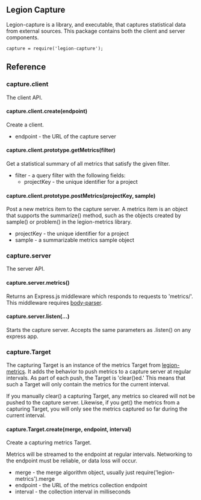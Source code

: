 
Legion Capture
--------------

Legion-capture is a library, and executable, that captures statistical
data from external sources. This package contains both the client
and server components.

	capture = require('legion-capture');

Reference
---------

### capture.client

The client API.

#### capture.client.create(endpoint)

Create a client.

 * endpoint - the URL of the capture server

#### capture.client.prototype.getMetrics(filter)

Get a statistical summary of all metrics that satisfy the given filter.

 * filter - a query filter with the following fields:
   * projectKey - the unique identifier for a project

#### capture.client.prototype.postMetrics(projectKey, sample)

Post a new metrics item to the capture server. A metrics item is an object that
supports the summarize() method, such as the objects created by sample()
or problem() in the legion-metrics library.

 * projectKey - the unique identifier for a project
 * sample - a summarizable metrics sample object

### capture.server

The server API.

#### capture.server.metrics()

Returns an Express.js middleware which responds to requests to 'metrics/'.
This middleware requires [body-parser](https://www.npmjs.com/package/body-parser).

#### capture.server.listen(...)

Starts the capture server. Accepts the same parameters as .listen() on any express app.

### capture.Target

The capturing Target is an instance of the metrics Target from
[legion-metrics](https://github.com/lane-webperformance/legion-metrics).
It adds the behavior to push metrics to a capture server at regular
intervals. As part of each push, the Target is 'clear()ed.' This means
that such a Target will only contain the metrics for the current
interval.

If you manually clear() a capturing Target, any metrics so cleared
will not be pushed to the capture server. Likewise, if you get()
the metrics from a capturing Target, you will only see the metrics
captured so far during the current interval.

#### capture.Target.create(merge, endpoint, interval)

Create a capturing metrics Target.

Metrics will be streamed to the endpoint at regular intervals.
Networking to the endpoint must be reliable, or data loss will
occur.

 * merge - the merge algorithm object, usually just require('legion-metrics').merge
 * endpoint - the URL of the metrics collection endpoint
 * interval - the collection interval in milliseconds




